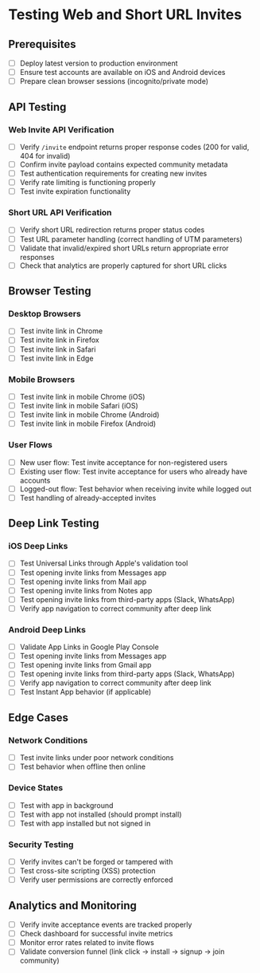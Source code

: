# Testing Web and Short URL Invites

## Prerequisites
- [ ] Deploy latest version to production environment
- [ ] Ensure test accounts are available on iOS and Android devices
- [ ] Prepare clean browser sessions (incognito/private mode)

## API Testing

### Web Invite API Verification
- [ ] Verify `/invite` endpoint returns proper response codes (200 for valid, 404 for invalid)
- [ ] Confirm invite payload contains expected community metadata
- [ ] Test authentication requirements for creating new invites
- [ ] Verify rate limiting is functioning properly
- [ ] Test invite expiration functionality

### Short URL API Verification
- [ ] Verify short URL redirection returns proper status codes
- [ ] Test URL parameter handling (correct handling of UTM parameters)
- [ ] Validate that invalid/expired short URLs return appropriate error responses
- [ ] Check that analytics are properly captured for short URL clicks

## Browser Testing

### Desktop Browsers
- [ ] Test invite link in Chrome
- [ ] Test invite link in Firefox
- [ ] Test invite link in Safari
- [ ] Test invite link in Edge

### Mobile Browsers
- [ ] Test invite link in mobile Chrome (iOS)
- [ ] Test invite link in mobile Safari (iOS)
- [ ] Test invite link in mobile Chrome (Android)
- [ ] Test invite link in mobile Firefox (Android)

### User Flows
- [ ] New user flow: Test invite acceptance for non-registered users
- [ ] Existing user flow: Test invite acceptance for users who already have accounts
- [ ] Logged-out flow: Test behavior when receiving invite while logged out
- [ ] Test handling of already-accepted invites

## Deep Link Testing

### iOS Deep Links
- [ ] Test Universal Links through Apple's validation tool
- [ ] Test opening invite links from Messages app
- [ ] Test opening invite links from Mail app
- [ ] Test opening invite links from Notes app
- [ ] Test opening invite links from third-party apps (Slack, WhatsApp)
- [ ] Verify app navigation to correct community after deep link

### Android Deep Links
- [ ] Validate App Links in Google Play Console
- [ ] Test opening invite links from Messages app
- [ ] Test opening invite links from Gmail app
- [ ] Test opening invite links from third-party apps (Slack, WhatsApp)
- [ ] Verify app navigation to correct community after deep link
- [ ] Test Instant App behavior (if applicable)

## Edge Cases

### Network Conditions
- [ ] Test invite links under poor network conditions
- [ ] Test behavior when offline then online

### Device States
- [ ] Test with app in background
- [ ] Test with app not installed (should prompt install)
- [ ] Test with app installed but not signed in

### Security Testing
- [ ] Verify invites can't be forged or tampered with
- [ ] Test cross-site scripting (XSS) protection
- [ ] Verify user permissions are correctly enforced

## Analytics and Monitoring

- [ ] Verify invite acceptance events are tracked properly
- [ ] Check dashboard for successful invite metrics
- [ ] Monitor error rates related to invite flows
- [ ] Validate conversion funnel (link click → install → signup → join community)
